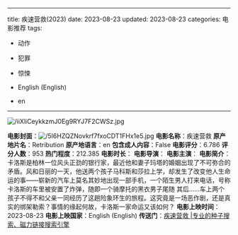 
---
title: 疾速营救(2023)
date: 2023-08-23
updated: 2023-08-23
categories: 电影推荐
tags:

- 动作
- 犯罪
- 惊悚

- English (English)
- en
---

<img src="https://image.tmdb.org/t/p/original/iiXliCeykkzmJ0Eg9RYJ7F2CWSz.jpg" alt="/iiXliCeykkzmJ0Eg9RYJ7F2CWSz.jpg" title="/iiXliCeykkzmJ0Eg9RYJ7F2CWSz.jpg">

**电影封面**：<img src="https://image.tmdb.org/t/p/w200/5I6HZQZNovkrf7fxoCDT1FHx1e5.jpg" alt="/5I6HZQZNovkrf7fxoCDT1FHx1e5.jpg" title="/5I6HZQZNovkrf7fxoCDT1FHx1e5.jpg">
**电影名称**：疾速营救
**原产地片名**：Retribution
**原产地语言**：en
**包含成人内容**：False
**电影评分**：6.786
**评分人数**：953
**热门程度**：212.385
**电影时长**：
**电影导演**：
**电影主演**：
**电影简介**：卡洛斯是柏林一位风头正劲的银行家，最近他和妻子玛塔的婚姻出现了不可弥合的矛盾。风和日丽的一天，他送两个孩子马科斯和莎拉上学，却发生了改变他人生命运的事——崭新的汽车上莫名其妙地出现一部手机，一个陌生男人打来电话，号称卡洛斯的车里被安置了炸弹，随即一个骑摩托的黑衣男子尾随 其后……车上两个孩子不得不和父亲一同经历了这趟险象环生的旅程。这究竟是一场恶作剧，还是真实的绑架勒索？事情的缘起何故，卡洛斯一家命运又该如何？
**电影上映时间**：2023-08-23
**电影上映国家**：English (English)
**传送门**：[疾速营救 |专业的种子搜索、磁力链接搜索引擎](https://movie.amd794.com:2083/?search=Retribution&ordering=&mode=match_phrase&page_size=10&page=1)

